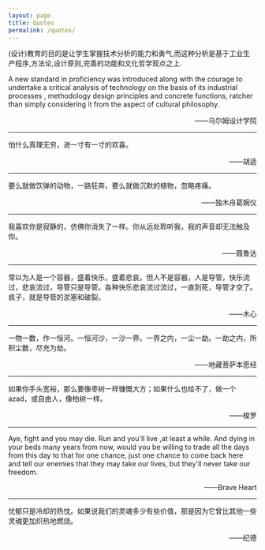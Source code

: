 ```yaml
---
layout: page
title: Quotes
permalink: /quotes/
---
```



(设计)教育的目的是让学生掌握技术分析的能力和勇气,而这种分析是基于工业生产程序,方法论,设计原则,完善的功能和文化哲学观点之上.

A new standard in proficiency was introduced along with the courage to undertake a critical analysis of technology on the basis of its industrial processes , methodology design principles and concrete functions, ratcher than simply considering it from the aspect of cultural philosophy. 

<p align = "right">——乌尔姆设计学院</p>

---

怕什么真理无穷，进一寸有一寸的欢喜。
<p align = "right">——胡适</p>

---

要么就做饮弹的动物，一路狂奔，要么就做沉默的植物，忽略疼痛。
<p align = "right">——独木舟葛婉仪</p>

---

我喜欢你是寂静的，仿佛你消失了一样。你从远处聆听我，我的声音却无法触及你。
<p align = "right">——聂鲁达</p>

---

常以为人是一个容器，盛着快乐，盛着悲哀。但人不是容器，人是导管，快乐流过，悲哀流过，导管只是导管。各种快乐悲哀流过流过，一直到死，导管才空了。疯子，就是导管的淤塞和破裂。
<p align = "right">——木心</p>

---

一物一数，作一恒河。一恒河沙，一沙一界。一界之内，一尘一劫。一劫之内，所积尘数，尽充为劫。
<p align = "right">——地藏菩萨本愿经</p>

---

如果你手头宽裕，那么要像枣树一样慷慨大方；如果什么也给不了，做一个azad，或自由人，像柏树一样。
<p align = "right">——梭罗</p>

---

Aye, fight and you may die. Run and you'll live ,at least a while. And dying in your beds many years from now, would you be willing to trade all the days from this day to that for one chance, just one chance to come back here and tell our enemies that they may take our lives, but they'll never take our freedom. 
<p align = "right">——Brave Heart</p>

---

忧郁只是冷却的热忱。如果说我们的灵魂多少有些价值，那是因为它曾比其他一些灵魂更加炽热地燃烧。
<p align = "right">——纪德</p>
